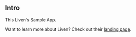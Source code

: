 ## Intro

This Liven's Sample App.

Want to learn more about Liven? Check out their [landing page](https://www.liven.love).
